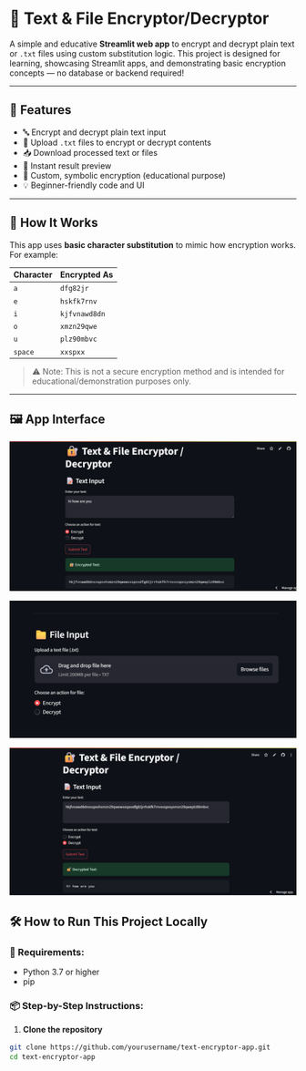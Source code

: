 # 🔐 Text & File Encryptor/Decryptor

A simple and educative **Streamlit web app** to encrypt and decrypt plain text or `.txt` files using custom substitution logic. This project is designed for learning, showcasing Streamlit apps, and demonstrating basic encryption concepts — no database or backend required!

---

## 🚀 Features

- 🔤 Encrypt and decrypt plain text input
- 📁 Upload `.txt` files to encrypt or decrypt contents
- 📥 Download processed text or files
- 🔄 Instant result preview
- 🧠 Custom, symbolic encryption (educational purpose)
- 💡 Beginner-friendly code and UI

---

## 🧠 How It Works

This app uses **basic character substitution** to mimic how encryption works. For example:

| Character | Encrypted As      |
|-----------|-------------------|
| `a`       | `dfg82jr`         |
| `e`       | `hskfk7rnv`       |
| `i`       | `kjfvnawd8dn`     |
| `o`       | `xmzn29qwe`       |
| `u`       | `plz90mbvc`       |
| `space`   | `xxspxx`          |

> ⚠️ Note: This is not a secure encryption method and is intended for educational/demonstration purposes only.

---

## 🖼️ App Interface

<p align="center">
  <img src="screenshots/ss1.png" width="600"/>
</p>
<p align="center">
  <img src="screenshots/ss2.png" width="600"/>
</p>
<p align="center">
  <img src="screenshots/ss3.png" width="600"/>
</p>


## 🛠️ How to Run This Project Locally

### 🔧 Requirements:
- Python 3.7 or higher
- pip

### 📦 Step-by-Step Instructions:

1. **Clone the repository**
```bash
git clone https://github.com/yourusername/text-encryptor-app.git
cd text-encryptor-app


